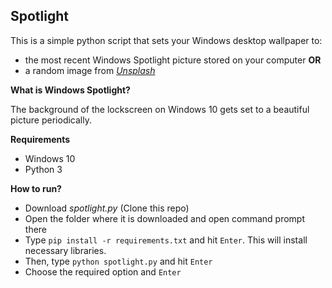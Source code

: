 Spotlight
-------------

This is a simple python script that sets your Windows desktop wallpaper to:
- the most recent Windows Spotlight picture stored on your computer **OR**
- a random image from [*Unsplash*](https://unsplash.com)

**What is Windows Spotlight?**

The background of the lockscreen on Windows 10 gets set to a beautiful picture periodically.

**Requirements**
- Windows 10
- Python 3

**How to run?**

- Download *spotlight.py* (Clone this repo)
- Open the folder where it is downloaded and open command prompt there
- Type ```pip install -r requirements.txt``` and hit ```Enter```. This will install necessary libraries.
- Then, type ```python spotlight.py``` and hit ```Enter```
- Choose the required option and ```Enter```
